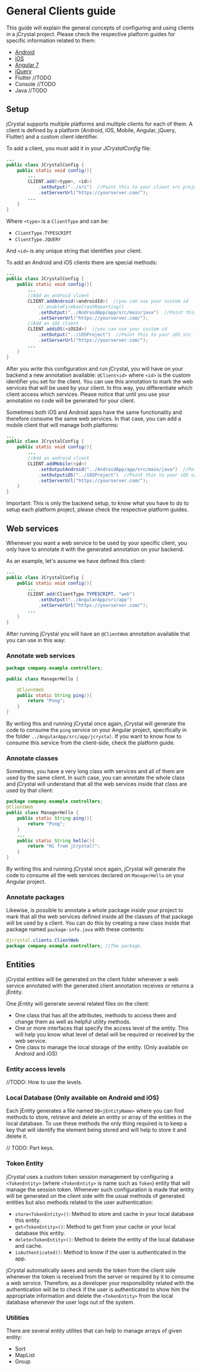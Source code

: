 # General Clients guide

This guide will explain the general concepts of configuring and using clients in a jCrystal project. Please check the respective platform guides for specific information related to them:

- [Android](../clients/android.md)
- [iOS](../clients/ios.md)
- [Angular 7](../clients/angular7.md)
- [jQuery](../clients/jQuery.md)
- Flutter //TODO
- Console //TODO
- Java //TODO

## Setup
jCrystal supports multiple platforms and multiple clients for each of them. A client is defined by a platform (Android, iOS, Mobile, Angular, jQuery, Flutter) and a custom client identifier. 

To add a client, you must add it in your _JCrystalConfig_ file: 

```java
...
public class JCrystalConfig {
	public static void config(){
		...
		CLIENT.add(<type>, <id>)
			.setOutput("../src")  //Point this to your client src project (see each platform)
			.setServerUrl("https://yourserver.com/");
        ...
	}
}
```

Where `<type>` is a `ClientType` and can be:

- `ClientType.TYPESCRIPT`
- `ClientType.JQUERY`

And `<id>` is any unique string that identifies your client.

To add an Android and iOS clients there are special methods:

```java
...
public class JCrystalConfig {
	public static void config(){
		...
        //Add an android client
		CLIENT.addAndroid(<androidId>)  //you can use your custom id
			//.enableFirebasCrashReporting()
			.setOutput("../AndroidApp/app/src/main/java")  //Point this to your android project src folder
			.setServerUrl("https://yourserver.com/");
        //Add an iOS client
 		CLIENT.addiOS(<iOSId>)  //you can use your custom id
			.setOutput("../iOSProject")  //Point this to your iOS src folder
			.setServerUrl("https://yourserver.com/");
        ...       
	}
}
```

After you write this configuration and run jCrystal, you will have on your backend a new annotation available: `@Client<id>` where `<id>` is the custom identifier you set for the client. You can use this annotation to mark the web services that will be used by your client. In this way, you differentiate which client access which services. 
Please notice that until you use your annotation no code will be generated for your client. 

Sometimes both iOS and Android apps have the same functionality and therefore consume the same web services. In that case, you can add a mobile client that will manage both platforms:


```java
...
public class JCrystalConfig {
	public static void config(){
		...
        //Add an android client
		CLIENT.addMobile(<id>)
		    .setOutputAndroid("../AndroidApp/app/src/main/java")  //Point this to your android project src folder
		    .setOutputiOS("../iOSProject")  //Point this to your iOS src folder
		    .setServerUrl("https://yourserver.com/");
	}
}
```

Important: This is only the backend setup, to know what you have to do to setup each platform project, please check the respective platform guides.

## Web services
Whenever you want a web service to be used by your specific client, you only have to annotate it with the generated annotation on your backend. 

As an example, let's assume we have defined this client:

```java
...
public class JCrystalConfig {
	public static void config(){
		...
		CLIENT.add(ClientType.TYPESCRIPT, "web")
			.setOutput("../AngularApp/src/app")
			.setServerUrl("https://yourserver.com/");
        ...
	}
}
```
After running jCrystal you will have an `@ClientWeb` annotation available that you can use in this way:

### Annotate web services

```java
package company.example.controllers;

public class ManagerHello {

	@ClientWeb
	public static String ping(){
		return "Pong";
	}
}
```

By writing this and running jCrystal once again, jCrystal will generate the code to consume the `ping` service on your Angular project, specifically in the folder `../AngularApp/src/app/jcrystal`. If you want to know how to consume this service from the client-side, check the platform guide.

### Annotate classes

Sometimes, you have a very long class with services and all of them are used by the same client. In such case, you can annotate the whole class and jCrystal will understand that all the web services inside that class are used by that client:

```java
package company.example.controllers;
@ClientWeb
public class ManagerHello {
	public static String ping(){
		return "Pong";
	}
    ...
    public static String hello(){
		return "Hi from jCrystal!";
	}
}
```

By writing this and running jCrystal once again, jCrystal will generate the code to consume all the web services declared on `ManagerHello` on your Angular project.

### Annotate packages

Likewise, is possible to annotate a whole package inside your project to mark that all the web services defined inside all the classes of that package will be used by a client. You can do this by creating a new class inside that package named `package-info.java` with these contents:

```java
@jcrystal.clients.ClientWeb
package company.example.controllers; //The package.
```

## Entities
jCrystal entities will be generated on the client folder whenever a web service annotated with the generated client annotation receives or returns a jEntity.

One jEntity will generate several related files on the client: 
- One class that has all the attributes, methods to access them and change them as well as helpful utility methods.
- One or more interfaces that specify the access level of the entity. This will help you know what level of detail will be required or received by the web service. 
- One class to manage the local storage of the entity. (Only available on Android and iOS)


### Entity access levels
//TODO: How to use the levels.

### Local Database (Only available on Android and iOS)
Each jEntity generates a file named `DB<jEntityName>` where you can find methods to store, retrieve and delete an entity or array of the entities in the local database. To use these methods the only thing required is to keep a key that will identify the element being stored and will help to store it and delete it. 

// TODO: Part keys. 

### Token Entity
jCrystal uses a custom token session management by configuring a `<TokenEntity>` (where `<TokenEntity>` is name such as `Token`) entity that will manage the session token. Whenever such configuration is made that entity will be generated on the client side with the usual methods of generated entities but also methods related to the user authentication:

- `store<TokenEntity>()`: Method to store and cache in your local database this entity.
- `get<TokenEntity>()`: Method to get from your cache or your local database this entity.
- `delete<TokenEntity>()`: Method to delete the entity of the local database and cache.
- `isAuthenticated()`: Method to know if the user is authenticated in the app.

jCrystal automatically saves and sends the token from the client side whenever the token is received from the server or required by it to consume a web service. Therefore, as a developer your responsibility related with the authentication will be to check if the user is authenticated to show him the appropriate information and delete the `<TokenEntity>` from the local database whenever the user logs out of the system. 

### Utilities

There are several entity utilites that can help to manage arrays of given entity: 

- Sort
- MapList
- Group